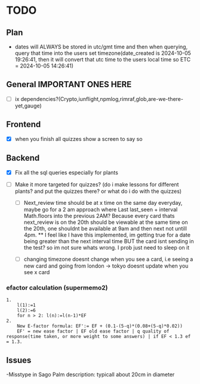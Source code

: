 # TODO

## Plan

- dates will ALWAYS be stored in utc/gmt time and then when querying, query that time into the users set timezone(date_created is 2024-10-05 19:26:41, then it will convert that utc time to the users local time so ETC = 2024-10-05 14:26:41)

## General IMPORTANT ONES HERE

- [ ] ix dependencies?(Crypto,iunflight,npmlog,rimraf,glob,are-we-there-yet,gauge)

## Frontend

-[x] when you finish all quizzes show a screen to say so

## Backend

-[x] Fix all the sql queries especially for plants

-[ ] Make it more targeted for quizzes? (do i make lessons for different plants? and put the quizzes there? or what do i do with the quizzes)

    - [ ] Next_review time should be at  x time on the same day everyday, maybe go for a 2 am approach where Last last_seen + interval Math.floors into the previous 2AM?
            Because every card thats next_review is on the 20th should be viewable at the same time on the 20th, one shouldnt be available at 9am and then next not untill 4pm.
    ** I feel like I have this implemented, im getting true for a date being greater than the next interval time BUT the card isnt sending in the test? so
        im not sure whats wrong. I prob just need to sleep on it

    - [ ] changing timezone doesnt change when you see a card, i.e seeing a new card and going from london -> tokyo doesnt update when you see x card

### efactor calculation (supermemo2)

    1. 
        l(1):=1
        l(2):=6
        for n > 2: l(n):=l(n-1)*EF
    2. 
        New E-factor formula: EF':= EF + (0.1-(5-q)*(0.08+(5-q)*0.02))
        EF' = new ease factor | EF old ease factor | q quality of response(time taken, or more weight to some answers) | if EF < 1.3 ef = 1.3. 

## Issues

-Misstype in Sago Palm description: typicall about 20cm in diameter
